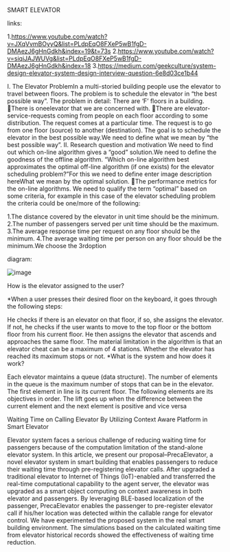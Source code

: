 SMART ELEVATOR

links:

1.https://www.youtube.com/watch?v=JXqVvmBOyyQ&list=PLdpEqO8FXeP5wB1fgD-DMAezJ6gHnGdkh&index=19&t=73s
2.https://www.youtube.com/watch?v=siqiJAJWUVg&list=PLdpEqO8FXeP5wB1fgD-DMAezJ6gHnGdkh&index=18
3.https://medium.com/geekculture/system-design-elevator-system-design-interview-question-6e8d03ce1b44

I. The Elevator ProblemIn a multi-storied building people use the elevator to travel between floors.
The problem is to schedule the elevator in “the best possible way”.
The problem in detail: There are ‘F’ floors in a building.
There is oneelevator that we are concerned with.
There are elevator-service-requests coming from people on each floor according to some distribution.
The request comes at a particular time.
The request is to go from one floor (source) to another (destination).
The goal is to schedule the elevator in the best possible way.We need to define what we mean by “the best possible way”.
II. Research question and motivation We need to find out which on-line algorithm gives a “good” solution.We need to define the goodness of the offline algorithm.
“Which on-line algorithm best approximates the optimal off-line algorithm (if one exists) for the elevator scheduling problem?”For this we need to define enter image description hereWhat we mean by the optimal solution.
The performance metrics for the on-line algorithms.
We need to qualify the term “optimal” based on some criteria, for example in this case of the elevator scheduling problem the criteria could be one/more of the following:

1.The distance covered by the elevator in unit time should be the minimum.
2.The number of passengers served per unit time should be the maximum.
3.The average response time per request on any floor should be the minimum.
4.The average waiting time per person on any floor should be the minimum.We choose the 3rdoption

diagram:

![image](https://user-images.githubusercontent.com/62513189/142477490-a301ab91-33a6-4b9c-b417-008178797c7c.png)


How is the elevator assigned to the user?

*When a user presses their desired floor on the keyboard, it goes through the following steps:

He checks if there is an elevator on that floor, if so, she assigns the elevator.
If not, he checks if the user wants to move to the top floor or the bottom floor from his current floor.
He then assigns the elevator that ascends and approaches the same floor.
The material limitation in the algorithm is that an elevator cheat can be a maximum of 4 stations. Whether the elevator has reached its maximum stops or not.
*What is the system and how does it work?

Each elevator maintains a queue (data structure). The number of elements in the queue is the maximum number of stops that can be in the elevator.
The first element in line is its current floor. The following elements are its objectives in order.
The lift goes up when the difference between the current element and the next element is positive and vice versa

Waiting Time on Calling Elevator By Utilizing Context Aware Platform in Smart Elevator

Elevator system faces a serious challenge of reducing waiting time for passengers because of the computation limitation of the stand-alone elevator system. In this article, we present our proposal–PrecaElevator, a novel elevator system in smart building that enables passengers to reduce their waiting time through pre-registering elevator calls. After upgraded a traditional elevator to Internet of Things (IoT)-enabled and transferred the real-time computational capability to the agent server, the elevator was upgraded as a smart object computing on context awareness in both elevator and passengers. By leveraging BLE-based localization of the passenger, PrecaElevator enables the passenger to pre-register elevator call if his/her location was detected within the callable range for elevator control. We have experimented the proposed system in the real smart building environment. The simulations based on the calculated waiting time from elevator historical records showed the effectiveness of waiting time reduction.
